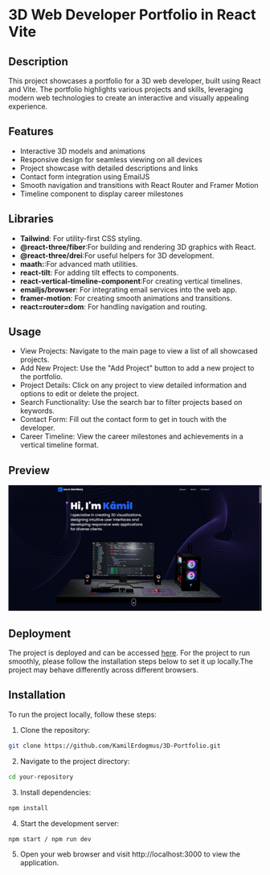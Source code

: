 # 3D Web Developer Portfolio in React Vite

## Description

This project showcases a portfolio for a 3D web developer, built using React and Vite. The portfolio highlights various projects and skills, leveraging modern web technologies to create an interactive and visually appealing experience.

## Features

- Interactive 3D models and animations
- Responsive design for seamless viewing on all devices
- Project showcase with detailed descriptions and links
- Contact form integration using EmailJS
- Smooth navigation and transitions with React Router and Framer Motion
- Timeline component to display career milestones

## Libraries

- **Tailwind**: For utility-first CSS styling.
- **@react-three/fiber**:For building and rendering 3D graphics with React.
- **@react-three/drei**:For useful helpers for 3D development.
- **maath:**:For advanced math utilities.
- **react-tilt**: For adding tilt effects to components.
- **react-vertical-timeline-component**:For creating vertical timelines.
- **emailjs/browser**: For integrating email services into the web app.
- **framer-motion**: For creating smooth animations and transitions.
- **react=router=dom**: For handling navigation and routing.

## Usage

- View Projects: Navigate to the main page to view a list of all showcased projects.
- Add New Project: Use the "Add Project" button to add a new project to the portfolio.
- Project Details: Click on any project to view detailed information and options to edit or delete the project.
- Search Functionality: Use the search bar to filter projects based on keywords.
- Contact Form: Fill out the contact form to get in touch with the developer.
- Career Timeline: View the career milestones and achievements in a vertical timeline format.

## Preview

![Preview Image](public/3D-portfolio.gif)

## Deployment

The project is deployed and can be accessed [here](https://main--lighthearted-bunny-cb5955.netlify.app/). For the project to run smoothly, please follow the installation steps below to set it up locally.The project may behave differently across different browsers.

## Installation

To run the project locally, follow these steps:

1. Clone the repository:

```bash
git clone https://github.com/KamilErdogmus/3D-Portfolio.git
```

2. Navigate to the project directory:

```bash
cd your-repository
```

3. Install dependencies:

```bash
npm install
```

4. Start the development server:

```bash
npm start / npm run dev
```

5. Open your web browser and visit http://localhost:3000 to view the application.
